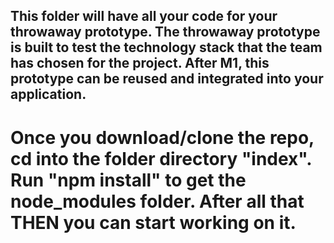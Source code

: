 ## This folder will have all your code for your throwaway prototype. The throwaway prototype is built to test the technology stack that the team has chosen for the project. After M1, this prototype can be reused and integrated into your application. 

# Once you download/clone the repo, cd into the folder directory "index". Run "npm install" to get the node_modules folder. After all that THEN you can start working on it. 
